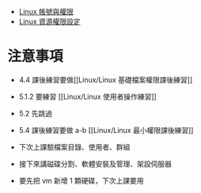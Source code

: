 - [Linux 帳號與權限](Linux/Linux%20%E5%B8%B3%E8%99%9F%E8%88%87%E6%AC%8A%E9%99%90.md)
- [Linux 資源權限設定](Linux/Linux%20%E8%B3%87%E6%BA%90%E6%AC%8A%E9%99%90%E8%A8%AD%E5%AE%9A.md)

# 注意事項

- 4.4 課後練習要做[[Linux/Linux 基礎檔案權限課後練習]]
- 5.1.2 要練習 [[Linux/Linux 使用者操作練習]]
- 5.2 先跳過
- 5.4 課後練習要做 a-b [[Linux/Linux 最小權限課後練習]]

- 下次上課驗檔案目錄、使用者、群組
- 接下來講磁碟分割、軟體安裝及管理、架設伺服器
- 要先把 vm 新增 1 顆硬碟，下次上課要用
